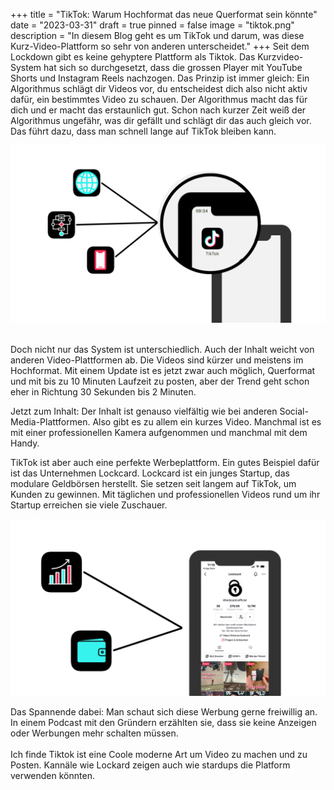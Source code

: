 +++
title = "TikTok: Warum Hochformat das neue Querformat sein könnte"
date = "2023-03-31"
draft = true
pinned = false
image = "tiktok.png"
description = "In diesem Blog geht es um TikTok und darum, was diese Kurz-Video-Plattform so sehr von anderen unterscheidet."
+++
Seit dem Lockdown gibt es keine gehyptere Plattform als Tiktok. Das Kurzvideo-System hat sich so durchgesetzt, dass die grossen Player mit YouTube Shorts und Instagram Reels nachzogen. Das Prinzip ist immer gleich: Ein Algorithmus schlägt dir Videos vor, du entscheidest dich also nicht aktiv dafür, ein bestimmtes Video zu schauen. Der Algorithmus macht das für dich und er macht das erstaunlich gut. Schon nach kurzer Zeit weiß der Algorithmus ungefähr, was dir gefällt und schlägt dir das auch gleich vor. Das führt dazu, dass man schnell lange auf TikTok bleiben kann.

![](1.png)

\
Doch nicht nur das System ist unterschiedlich. Auch der Inhalt weicht von anderen Video-Plattformen ab. Die Videos sind kürzer und meistens im Hochformat. Mit einem Update ist es jetzt zwar auch möglich, Querformat und mit bis zu 10 Minuten Laufzeit zu posten, aber der Trend geht schon eher in Richtung 30 Sekunden bis 2 Minuten.

Jetzt zum Inhalt: Der Inhalt ist genauso vielfältig wie bei anderen Social-Media-Plattformen. Also gibt es zu allem ein kurzes Video. Manchmal ist es mit einer professionellen Kamera aufgenommen und manchmal mit dem Handy.

TikTok ist aber auch eine perfekte Werbeplattform. Ein gutes Beispiel dafür ist das Unternehmen Lockcard. Lockcard ist ein junges Startup, das modulare Geldbörsen herstellt. Sie setzen seit langem auf TikTok, um Kunden zu gewinnen. Mit täglichen und professionellen Videos rund um ihr Startup erreichen sie viele Zuschauer.

![](3.jpeg)

Das Spannende dabei: Man schaut sich diese Werbung gerne freiwillig an. In einem Podcast mit den Gründern erzählten sie, dass sie keine Anzeigen oder Werbungen mehr schalten müssen.\
\
Ich finde Tiktok ist eine Coole moderne Art um Video zu machen und zu Posten. Kannäle wie Lockard zeigen auch wie stardups die Platform verwenden könnten.